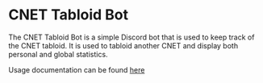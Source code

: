 # CNET Tabloid Bot
The CNET Tabloid Bot is a simple Discord bot that is used to keep track of the CNET tabloid. It is used to tabloid another CNET and display both personal and global statistics.

Usage documentation can be found [here](https://github.com/alexishp80/tabloidbot/docs/usage.md)